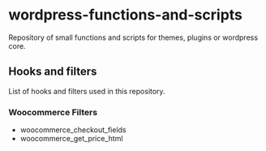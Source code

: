 # wordpress-functions-and-scripts
Repository of small functions and scripts for themes, plugins or wordpress core.


## Hooks and filters
List of hooks and filters used in this repository.
### Woocommerce Filters
- woocommerce_checkout_fields
- woocommerce_get_price_html
